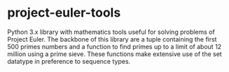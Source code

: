 # project-euler-tools

Python 3.x library with mathematics tools useful for solving problems of Project Euler.
The backbone of this library are a tuple containing the first 500 primes numbers and a function to find primes up to a limit of about 
12 million using a prime sieve.
These functions make extensive use of the set datatype in preference to sequence types.

